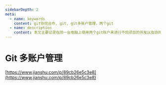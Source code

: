 ```yaml
---
sidebarDepth: 2
meta:
  - name: keywords
    content: git协同合作, git, git多账户管理，两个git
  - name: description
    content: 本文主要记录在同一台电脑上使用两个git账户来进行不同项目的开发以及协同合作。
---
```



# Git 多账户管理

[https://www.jianshu.com/p/89cb26e5c3e8](https://www.jianshu.com/p/89cb26e5c3e8)